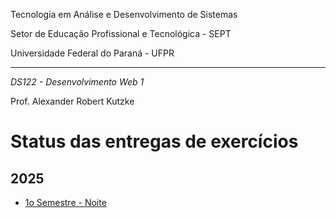 Tecnologia em Análise e Desenvolvimento de Sistemas

Setor de Educação Profissional e Tecnológica - SEPT

Universidade Federal do Paraná - UFPR

---

*DS122 - Desenvolvimento Web 1*

Prof. Alexander Robert Kutzke

# Status das entregas de exercícios

## 2025

- [1o Semestre - Noite](report_2025_1_n.md)
